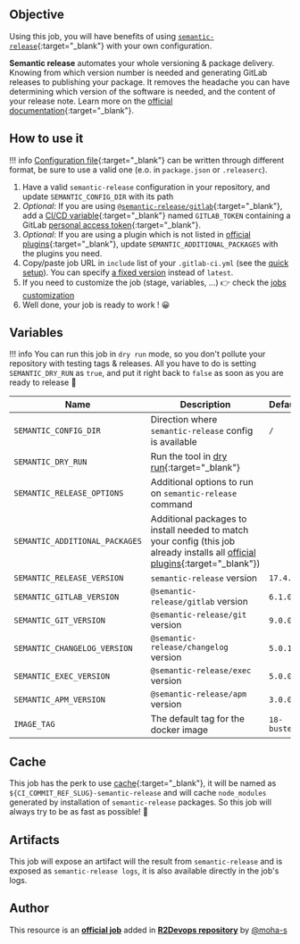 ## Objective

Using this job, you will have benefits of using
[`semantic-release`](https://github.com/semantic-release/semantic-release){:target="_blank"}
with your own configuration.

**Semantic release** automates your whole versioning & package delivery. Knowing from which version number is needed and
generating GitLab releases to publishing your package. It removes the headache you can have determining which
version of the software is needed, and the content of your release note. Learn more on the
[official documentation](https://semantic-release.gitbook.io/semantic-release/){:target="_blank"}.

## How to use it

!!! info
    [Configuration file](https://semantic-release.gitbook.io/semantic-release/usage/configuration#configuration-file){:target="_blank"}
    can be written through different format, be sure to use a valid one (e.o. in `package.json` or `.releaserc`).

1. Have a valid `semantic-release` configuration in your repository, and update `SEMANTIC_CONFIG_DIR` with its path
1. *Optional*: If you are using [`@semantic-release/gitlab`](https://github.com/semantic-release/gitlab#environment-variables){:target="_blank"},
   add a [CI/CD variable](https://docs.gitlab.com/ee/ci/variables/#add-a-cicd-variable-to-a-project){:target="_blank"}
   named `GITLAB_TOKEN` containing a GitLab
   [personal access token](https://docs.gitlab.com/ce/user/profile/personal_access_tokens.html){:target="_blank"}.
1. *Optional*: If you are using a plugin which is not listed in
   [official plugins](https://github.com/semantic-release/semantic-release/blob/master/docs/extending/plugins-list.md#plugins-list){:target="_blank"},
   update `SEMANTIC_ADDITIONAL_PACKAGES` with the plugins you need.
1. Copy/paste job URL in `include` list of your `.gitlab-ci.yml` (see the [quick setup](/use-the-hub/#quick-setup)). You can specify [a fixed version](#changelog) instead of `latest`.
1. If you need to customize the job (stage, variables, ...) 👉 check the [jobs
   customization](/use-the-hub/#jobs-customization)
1. Well done, your job is ready to work ! 😀

## Variables

!!! info
    You can run this job in `dry run` mode, so you don't pollute your repository with testing
    tags & releases. All you have to do is setting `SEMANTIC_DRY_RUN` as `true`, and put it right
    back to `false` as soon as you are ready to release 🎉

| Name | Description | Default |
| ---- | ----------- | ------- |
| `SEMANTIC_CONFIG_DIR` | Direction where `semantic-release` config is available | `/` |
| `SEMANTIC_DRY_RUN` | Run the tool in [dry run](https://en.wikipedia.org/wiki/Dry_run_(testing)){:target="_blank"} |
| `SEMANTIC_RELEASE_OPTIONS` | Additional options to run on `semantic-release` command | ` ` |
| `SEMANTIC_ADDITIONAL_PACKAGES` | Additional packages to install needed to match your config (this job already installs all [official plugins](https://github.com/semantic-release/semantic-release/blob/master/docs/extending/plugins-list.md#plugins-list){:target="_blank"}) | ` ` |
| `SEMANTIC_RELEASE_VERSION` | `semantic-release` version | `17.4.3` |
| `SEMANTIC_GITLAB_VERSION` | `@semantic-release/gitlab` version | `6.1.0` |
| `SEMANTIC_GIT_VERSION` | `@semantic-release/git` version | `9.0.0` |
| `SEMANTIC_CHANGELOG_VERSION` | `@semantic-release/changelog` version | `5.0.1` |
| `SEMANTIC_EXEC_VERSION` | `@semantic-release/exec` version | `5.0.0` |
| `SEMANTIC_APM_VERSION` | `@semantic-release/apm` version | `3.0.0`
| `IMAGE_TAG` | The default tag for the docker image | `18-buster`  |

## Cache

This job has the perk to use [cache](https://docs.gitlab.com/ee/ci/caching/){:target="_blank"},
it will be named as `${CI_COMMIT_REF_SLUG}-semantic-release`
and will cache `node_modules` generated by installation of `semantic-release` packages. So this
job will always try to be as fast as possible! 🚀

## Artifacts

This job will expose an artifact will the result from `semantic-release` and is exposed as `semantic-release logs`,
it is also available directly in the job's logs.



## Author
This resource is an **[official job](https://docs.r2devops.io/faq-labels/)** added in [**R2Devops repository**](https://gitlab.com/r2devops/hub) by [@moha-s](https://gitlab.com/moha-s)
